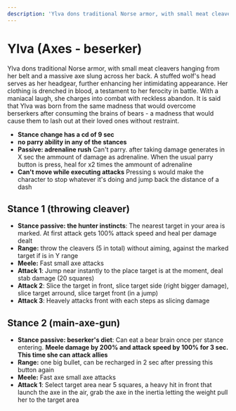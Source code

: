 ```yaml
---
description: 'Ylva dons traditional Norse armor, with small meat cleavers hanging from her belt and a massive axe slung across her back. A stuffed wolfs head serves as her headgear, further enhancing her intimidating appearance. Her clothing is drenched in blood, a testament to her ferocity in battle. With a maniacal laugh, she charges into combat with reckless abandon. It is said that Ylva was born from the same madness that would overcome berserkers after consuming the brains of bears - a madness that would cause them to lash out at their loved ones without restraint.'
---
```


# Ylva (Axes - beserker)
Ylva dons traditional Norse armor, with small meat cleavers hanging from her belt and a massive axe slung across her back. A stuffed wolf's head serves as her headgear, further enhancing her intimidating appearance. Her clothing is drenched in blood, a testament to her ferocity in battle. With a maniacal laugh, she charges into combat with reckless abandon. It is said that Ylva was born from the same madness that would overcome berserkers after consuming the brains of bears - a madness that would cause them to lash out at their loved ones without restraint.
- **Stance change has a cd of 9 sec**
- **no parry ability in any of the stances**
- **Passive: adrenaline rush** Can't parry. after taking damage generates in X sec the ammount of damage as adrenaline. When the usual parry button is press, heal for x2 times the ammount of adrenaline
- **Can't move while executing attacks** Pressing s would make the character to stop whatever it's doing and jump back the distance of a dash
## Stance 1 (throwing cleaver)
- **Stance passive: the hunter instincts**: The nearest target in your area is marked. At first attack gets 100% attack speed and heal per damage dealt
- **Range:** throw the cleavers (5 in total) without aiming, against the marked target if is in Y range
- **Meele:** Fast small axe attacks
- **Attack 1**: Jump near instantly to the place target is at the moment, deal stab damage (20 squares)
- **Attack 2**: Slice the target in front, slice target side (right bigger damage), slice target arround, slice target front (in a jump)
- **Attack 3**: Heavely attacks front with each steps as slicing damage
## Stance 2 (main-axe-gun)
- **Stance passive: beserker's diet**: Can eat a bear brain once per stance entering. **Meele damage by 200% and attack speed by 100% for 3 sec. This time she can attack allies** 
- **Range:** one big bullet, can be recharged in 2 sec after pressing this button again
- **Meele:** Fast axe small axe attacks
- **Attack 1**: Select target area near 5 squares, a heavy hit in front that launch the axe in the air, grab the axe in the inertia letting the weight pull her to the target area 